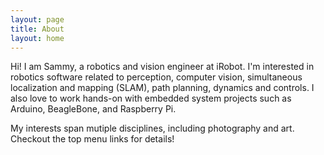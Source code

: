 ```yaml
---
layout: page
title: About
layout: home
---
```


Hi! I am Sammy, a robotics and vision engineer at iRobot. I'm interested in robotics software related to perception, computer vision, simultaneous localization and mapping (SLAM), path planning, dynamics and controls. I also love to work hands-on with embedded system projects such as Arduino, BeagleBone, and Raspberry Pi.

My interests span mutiple disciplines, including photography and art. Checkout the top menu links for details!
